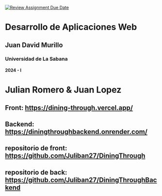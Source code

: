 [![Review Assignment Due Date](https://classroom.github.com/assets/deadline-readme-button-22041afd0340ce965d47ae6ef1cefeee28c7c493a6346c4f15d667ab976d596c.svg)](https://classroom.github.com/a/rwvtBPU9)
# Desarrollo de Aplicaciones Web
## Juan David Murillo
### Universidad de La Sabana
#### 2024 - I

# Julian Romero & Juan Lopez
## Front: https://dining-through.vercel.app/
## Backend: https://diningthroughbackend.onrender.com/
## repositorio de front: https://github.com/Juliban27/DiningThrough
## repositorio de back: https://github.com/Juliban27/DiningThroughBackend

